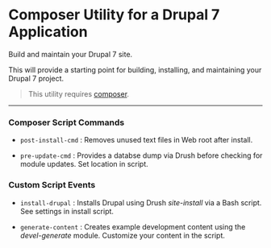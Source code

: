 # Composer Utility for a Drupal 7 Application

Build and maintain your Drupal 7 site.

This will provide a starting point for building, installing, and maintaining your Drupal 7 project.

> This utility requires [composer](https://getcomposer.org/doc/00-intro.md#installation-linux-unix-osx).

----


### Composer Script Commands

* `post-install-cmd` : Removes unused text files in Web root after install.

* `pre-update-cmd` : Provides a databse dump via Drush before checking for module updates. Set location in script.

### Custom Script Events

* `install-drupal` : Installs Drupal using Drush _site-install_ via a Bash script. See settings in install script.

* `generate-content` : Creates example development content using the _devel-generate_ module. Customize your content in the script.
